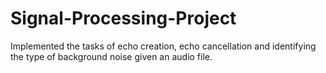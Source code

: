 # Signal-Processing-Project
Implemented the tasks of echo creation, echo cancellation and identifying the type of background noise given an audio file.
